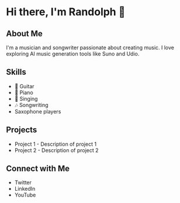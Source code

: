 # Hi there, I'm Randolph 👋

## About Me
I'm a musician and songwriter passionate about creating music. I love exploring AI music generation tools like Suno and Udio.

## Skills
- 🎸 Guitar
- 🎹 Piano
- 🎤 Singing
- 🎶 Songwriting
- Saxophone players

## Projects
- Project 1 - Description of project 1
- Project 2 - Description of project 2

## Connect with Me
- Twitter
- LinkedIn
- YouTube
